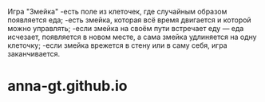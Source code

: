 Игра "Змейка"
-есть поле из клеточек, где случайным образом появляется еда;
-есть змейка, которая всё время двигается и которой можно управлять;
-если змейка на своём пути встречает еду — еда исчезает, появляется в новом месте, 
а сама змейка удлиняется на одну клеточку;
-если змейка врежется в стену или в саму себя, игра заканчивается.


# anna-gt.github.io
